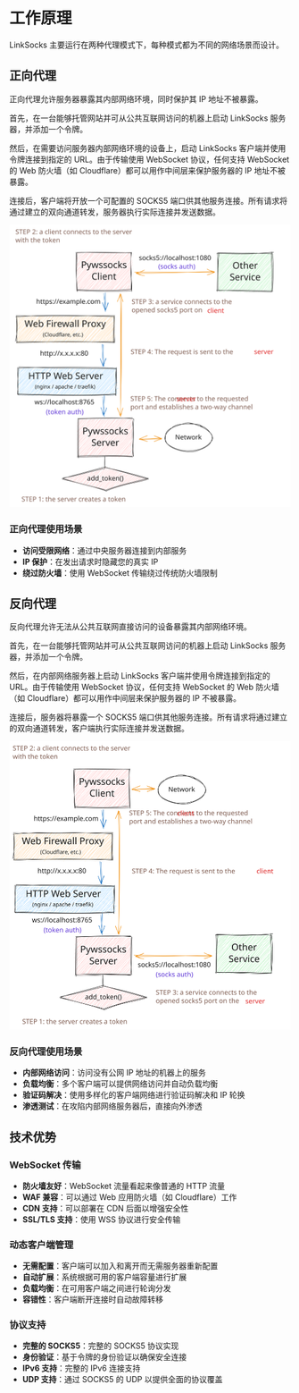 # 工作原理

LinkSocks 主要运行在两种代理模式下，每种模式都为不同的网络场景而设计。

## 正向代理

正向代理允许服务器暴露其内部网络环境，同时保护其 IP 地址不被暴露。

首先，在一台能够托管网站并可从公共互联网访问的机器上启动 LinkSocks 服务器，并添加一个令牌。

然后，在需要访问服务器内部网络环境的设备上，启动 LinkSocks 客户端并使用令牌连接到指定的 URL。由于传输使用 WebSocket 协议，任何支持 WebSocket 的 Web 防火墙（如 Cloudflare）都可以用作中间层来保护服务器的 IP 地址不被暴露。

连接后，客户端将开放一个可配置的 SOCKS5 端口供其他服务连接。所有请求将通过建立的双向通道转发，服务器执行实际连接并发送数据。

![正向代理图](/forward_proxy_diagram.svg)

### 正向代理使用场景

- **访问受限网络**：通过中央服务器连接到内部服务
- **IP 保护**：在发出请求时隐藏您的真实 IP
- **绕过防火墙**：使用 WebSocket 传输绕过传统防火墙限制

## 反向代理

反向代理允许无法从公共互联网直接访问的设备暴露其内部网络环境。

首先，在一台能够托管网站并可从公共互联网访问的机器上启动 LinkSocks 服务器，并添加一个令牌。

然后，在内部网络服务器上启动 LinkSocks 客户端并使用令牌连接到指定的 URL。由于传输使用 WebSocket 协议，任何支持 WebSocket 的 Web 防火墙（如 Cloudflare）都可以用作中间层来保护服务器的 IP 不被暴露。

连接后，服务器将暴露一个 SOCKS5 端口供其他服务连接。所有请求将通过建立的双向通道转发，客户端执行实际连接并发送数据。

![反向代理图](/reverse_proxy_diagram.svg)

### 反向代理使用场景

- **内部网络访问**：访问没有公网 IP 地址的机器上的服务
- **负载均衡**：多个客户端可以提供网络访问并自动负载均衡
- **验证码解决**：使用多样化的客户端网络进行验证码解决和 IP 轮换
- **渗透测试**：在攻陷内部网络服务器后，直接向外渗透

## 技术优势

### WebSocket 传输

- **防火墙友好**：WebSocket 流量看起来像普通的 HTTP 流量
- **WAF 兼容**：可以通过 Web 应用防火墙（如 Cloudflare）工作
- **CDN 支持**：可以部署在 CDN 后面以增强安全性
- **SSL/TLS 支持**：使用 WSS 协议进行安全传输

### 动态客户端管理

- **无需配置**：客户端可以加入和离开而无需服务器重新配置
- **自动扩展**：系统根据可用的客户端容量进行扩展
- **负载均衡**：在可用客户端之间进行轮询分发
- **容错性**：客户端断开连接时自动故障转移

### 协议支持

- **完整的 SOCKS5**：完整的 SOCKS5 协议实现
- **身份验证**：基于令牌的身份验证以确保安全连接
- **IPv6 支持**：完整的 IPv6 连接支持
- **UDP 支持**：通过 SOCKS5 的 UDP 以提供全面的协议覆盖
